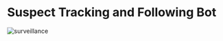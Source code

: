 # Suspect Tracking and Following Bot
![surveillance](https://user-images.githubusercontent.com/56782045/162430381-c0273058-4972-41bc-8670-3a4a348e4e45.jpg)
